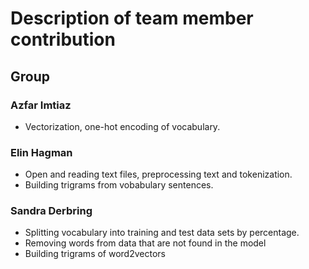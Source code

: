 # Description of team member contribution

## Group

### Azfar Imtiaz
* Vectorization, one-hot encoding of vocabulary.

### Elin Hagman

* Open and reading text files, preprocessing text and tokenization.
* Building trigrams from vobabulary sentences.

### Sandra Derbring

* Splitting vocabulary into training and test data sets by percentage.
* Removing words from data that are not found in the model
* Building trigrams of word2vectors